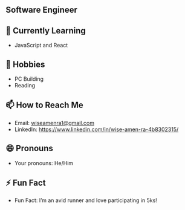 ## Software Engineer

## 🌱 Currently Learning
  - JavaScript and React 

## 💬 Hobbies
  - PC Building 
  - Reading

## 📫 How to Reach Me
  - Email: wiseamenra1@gmail.com
  - LinkedIn: https://www.linkedin.com/in/wise-amen-ra-4b8302315/

## 😄 Pronouns
  - Your pronouns: He/Him

## ⚡ Fun Fact
  - Fun Fact: I’m an avid runner and love participating in 5ks!
